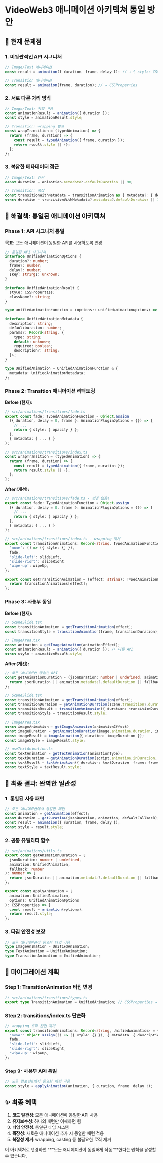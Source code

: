 # VideoWeb3 애니메이션 아키텍쳐 통일 방안

## 🚨 현재 문제점

### 1. 비일관적인 API 시그니처
```typescript
// Image/Text 애니메이션
const result = animation({ duration, frame, delay }); // → { style: CSSProperties }

// Transition 애니메이션  
const result = animation(frame, duration); // → CSSProperties
```

### 2. 서로 다른 처리 방식
```typescript
// Image/Text: 직접 사용
const animationResult = animation({ duration });
const style = animationResult.style;

// Transition: wrapping 필요
const wrapTransition = (typedAnimation) => {
  return (frame, duration) => {
    const result = typedAnimation({ frame, duration });
    return result.style || {};
  };
};
```

### 3. 복잡한 메타데이터 접근
```typescript
// Image/Text: 간단
const duration = animation.metadata?.defaultDuration || 90;

// Transition: 복잡  
const transitionWithMetadata = transitionAnimation as { metadata?: { defaultDuration: number } };
const duration = transitionWithMetadata?.metadata?.defaultDuration || 15;
```

## 🎯 해결책: 통일된 애니메이션 아키텍쳐

### Phase 1: API 시그니처 통일

**목표**: 모든 애니메이션이 동일한 API를 사용하도록 변경

```typescript
// 통일된 API 시그니처
interface UnifiedAnimationOptions {
  duration?: number;
  frame?: number;
  delay?: number;
  [key: string]: unknown;
}

interface UnifiedAnimationResult {
  style: CSSProperties;
  className?: string;
}

type UnifiedAnimationFunction = (options?: UnifiedAnimationOptions) => UnifiedAnimationResult;

interface UnifiedAnimationMetadata {
  description: string;
  defaultDuration: number;
  params?: Record<string, {
    type: string;
    default: unknown;
    required: boolean;
    description?: string;
  }>;
}

type UnifiedAnimation = UnifiedAnimationFunction & {
  metadata: UnifiedAnimationMetadata;
};
```

### Phase 2: Transition 애니메이션 리팩토링

**Before (현재):**
```typescript
// src/animations/transitions/fade.ts
export const fade: TypedAnimationFunction = Object.assign(
  ({ duration, delay = 0, frame }: AnimationPluginOptions = {}) => {
    // ...
    return { style: { opacity } };
  },
  { metadata: { ... } }
);

// src/animations/transitions/index.ts
const wrapTransition = (typedAnimation) => {
  return (frame, duration) => {
    const result = typedAnimation({ frame, duration });
    return result.style || {};
  };
};
```

**After (개선):**
```typescript
// src/animations/transitions/fade.ts - 변경 없음!
export const fade: TypedAnimationFunction = Object.assign(
  ({ duration, delay = 0, frame }: AnimationPluginOptions = {}) => {
    // ...
    return { style: { opacity } };
  },
  { metadata: { ... } }
);

// src/animations/transitions/index.ts - wrapping 제거
export const transitionAnimations: Record<string, TypedAnimationFunction> = {
  'none': () => ({ style: {} }),
  fade,
  'slide-left': slideLeft,
  'slide-right': slideRight, 
  'wipe-up': wipeUp,
};

export const getTransitionAnimation = (effect: string): TypedAnimationFunction => {
  return transitionAnimations[effect];
};
```

### Phase 3: 사용부 통일

**Before (현재):**
```typescript
// SceneSlide.tsx
const transitionAnimation = getTransitionAnimation(effect);
const transitionStyle = transitionAnimation(frame, transitionDuration); // 다른 API

// ImageArea.tsx  
const animation = getImageAnimation(animationEffect);
const animationResult = animation({ duration }); // 다른 API
const style = animationResult.style;
```

**After (개선):**
```typescript
// 모든 애니메이션 동일한 API
const getAnimationDuration = (jsonDuration: number | undefined, animation: UnifiedAnimation, fallback: number): number => {
  return jsonDuration || animation.metadata?.defaultDuration || fallback;
};

// SceneSlide.tsx
const transitionAnimation = getTransitionAnimation(effect);
const transitionDuration = getAnimationDuration(scene.transition?.duration, transitionAnimation, 15);
const transitionResult = transitionAnimation({ duration: transitionDuration, frame });
const transitionStyle = transitionResult.style;

// ImageArea.tsx
const imageAnimation = getImageAnimation(animationEffect);
const imageDuration = getAnimationDuration(image.animation.duration, imageAnimation, 90);
const imageResult = imageAnimation({ duration: imageDuration });
const imageStyle = imageResult.style;

// useTextAnimation.ts  
const textAnimation = getTextAnimation(animationType);
const textDuration = getAnimationDuration(script.animation.inDuration, textAnimation, 30);
const textResult = textAnimation({ duration: textDuration, frame: frameInChunk, delay });
const textStyle = textResult.style;
```

## 🎨 최종 결과: 완벽한 일관성

### 1. 통일된 사용 패턴
```typescript
// 모든 애니메이션에서 동일한 패턴
const animation = getAnimation(effect);
const duration = getDuration(jsonDuration, animation, defaultFallback);
const result = animation({ duration, frame, delay });
const style = result.style;
```

### 2. 공통 유틸리티 함수
```typescript
// src/animations/utils.ts
export const getAnimationDuration = (
  jsonDuration: number | undefined,
  animation: UnifiedAnimation,
  fallback: number
): number => {
  return jsonDuration || animation.metadata?.defaultDuration || fallback;
};

export const applyAnimation = (
  animation: UnifiedAnimation,
  options: UnifiedAnimationOptions
): CSSProperties => {
  const result = animation(options);
  return result.style;
};
```

### 3. 타입 안전성 보장
```typescript
// 모든 애니메이션이 동일한 타입 사용
type ImageAnimation = UnifiedAnimation;
type TextAnimation = UnifiedAnimation;  
type TransitionAnimation = UnifiedAnimation;
```

## 🚀 마이그레이션 계획

### Step 1: TransitionAnimation 타입 변경
```typescript
// src/animations/transitions/types.ts
export type TransitionAnimation = UnifiedAnimation; // CSSProperties → UnifiedAnimation
```

### Step 2: transitions/index.ts 단순화
```typescript
// wrapping 로직 완전 제거
export const transitionAnimations: Record<string, UnifiedAnimation> = {
  'none': Object.assign(() => ({ style: {} }), { metadata: { description: "No transition", defaultDuration: 0 } }),
  fade,
  'slide-left': slideLeft,
  'slide-right': slideRight,
  'wipe-up': wipeUp,
};
```

### Step 3: 사용부 API 통일
```typescript
// 모든 컴포넌트에서 동일한 패턴 적용
const style = applyAnimation(animation, { duration, frame, delay });
```

## ✨ 최종 혜택

1. **코드 일관성**: 모든 애니메이션이 동일한 API 사용
2. **유지보수성**: 하나의 패턴만 이해하면 됨
3. **타입 안전성**: 통일된 타입 시스템
4. **확장성**: 새로운 애니메이션 추가 시 동일한 패턴 적용
5. **복잡성 제거**: wrapping, casting 등 불필요한 로직 제거

이 아키텍쳐로 변경하면 **"모든 애니메이션이 동일하게 작동"**한다는 원칙을 달성할 수 있습니다.